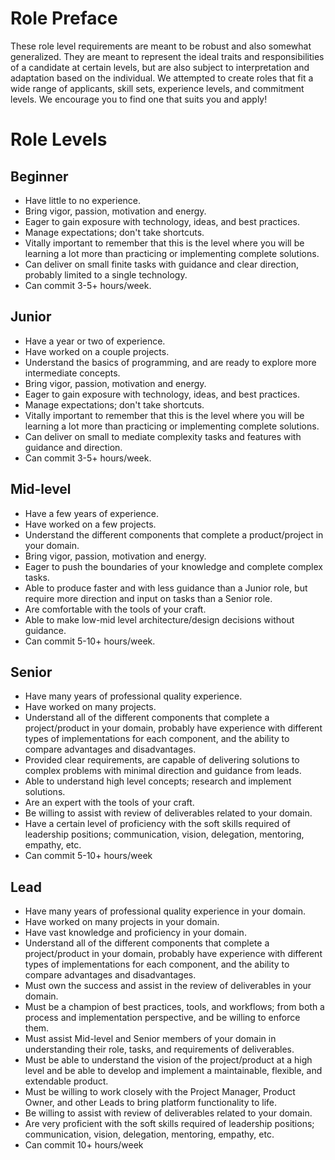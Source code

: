 # Role Preface

These role level requirements are meant to be robust and also somewhat generalized. They are meant to represent the ideal traits and responsibilities of a candidate at certain levels, but are also subject to interpretation and adaptation based on the individual. We attempted to create roles that fit a wide range of applicants, skill sets, experience levels, and commitment levels. We encourage you to find one that suits you and apply!

# Role Levels

## Beginner
- Have little to no experience.
- Bring vigor, passion, motivation and energy.
- Eager to gain exposure with technology, ideas, and best practices.
- Manage expectations; don't take shortcuts.
- Vitally important to remember that this is the level where you will be learning a lot more than practicing or implementing complete solutions.
- Can deliver on small finite tasks with guidance and clear direction, probably limited to a single technology.
- Can commit 3-5+ hours/week.


## Junior
- Have a year or two of experience.
- Have worked on a couple projects.
- Understand the basics of programming, and are ready to explore more intermediate concepts.
- Bring vigor, passion, motivation and energy.
- Eager to gain exposure with technology, ideas, and best practices.
- Manage expectations; don't take shortcuts.
- Vitally important to remember that this is the level where you will be learning a lot more than practicing or implementing complete solutions.
- Can deliver on small to mediate complexity tasks and features with guidance and direction.
- Can commit 3-5+ hours/week.


## Mid-level
- Have a few years of experience.
- Have worked on a few projects.
- Understand the different components that complete a product/project in your domain.
- Bring vigor, passion, motivation and energy.
- Eager to push the boundaries of your knowledge and complete complex tasks.
- Able to produce faster and with less guidance than a Junior role, but require more direction and input on tasks than a Senior role.
- Are comfortable with the tools of your craft.
- Able to make low-mid level architecture/design decisions without guidance.
- Can commit 5-10+ hours/week.


## Senior
- Have many years of professional quality experience.
- Have worked on many projects.
- Understand all of the different components that complete a project/product in your domain, probably have experience with different types of implementations for each component, and the ability to compare advantages and disadvantages.
- Provided clear requirements, are capable of delivering solutions to complex problems with minimal direction and guidance from leads.
- Able to understand high level concepts; research and implement solutions.
- Are an expert with the tools of your craft.
- Be willing to assist with review of deliverables related to your domain.
- Have a certain level of proficiency with the soft skills required of leadership positions; communication, vision, delegation, mentoring, empathy, etc.
- Can commit 5-10+ hours/week


## Lead
- Have many years of professional quality experience in your domain.
- Have worked on many projects in your domain.
- Have vast knowledge and proficiency in your domain.
- Understand all of the different components that complete a project/product in your domain, probably have experience with different types of implementations for each component, and the ability to compare advantages and disadvantages.
- Must own the success and assist in the review of deliverables in your domain.
- Must be a champion of best practices, tools, and workflows; from both a process and implementation perspective, and be willing to enforce them.
- Must assist Mid-level and Senior members of your domain in understanding their role, tasks, and requirements of deliverables.
- Must be able to understand the vision of the project/product at a high level and be able to develop and implement a maintainable, flexible, and extendable product.
- Must be willing to work closely with the Project Manager, Product Owner, and other Leads to bring platform functionality to life.
- Be willing to assist with review of deliverables related to your domain.
- Are very proficient with the soft skills required of leadership positions; communication, vision, delegation, mentoring, empathy, etc.
- Can commit 10+ hours/week